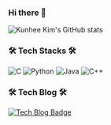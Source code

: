 ### Hi there 👋

![Kunhee Kim's GitHub stats](https://github-readme-stats.vercel.app/api?username=kunheekimdev&show_icons=true&theme=tokyonight)

### 🛠 Tech Stacks 🛠
<img alt="C" src ="https://img.shields.io/badge/C-00599C?style=for-the-badge&logo=c&logoColor=white"/> <img alt="Python" src ="https://img.shields.io/badge/Python-3776AB.svg?&style=for-the-badge&logo=Python&logoColor=white"/> <img alt="Java" src ="https://img.shields.io/badge/Java-ED8B00?style=for-the-badge&logo=java&logoColor=white"/> <img alt="C++" src ="https://img.shields.io/badge/C%2B%2B-00599C?style=for-the-badge&logo=c%2B%2B&logoColor=white"/>
  
### 🛠 Tech Blog 🛠
[![Tech Blog Badge](http://img.shields.io/badge/-Tech%20blog-black?style=flat-square&logo=github&link=https://kunheekimdev.github.io/)](https://kunheekimdev.github.io/)
